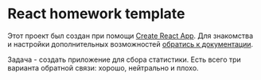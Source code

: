 # React homework template

Этот проект был создан при помощи
[Create React App](https://github.com/facebook/create-react-app). Для знакомства
и настройки дополнительных возможностей
[обратись к документации](https://facebook.github.io/create-react-app/docs/getting-started).

Задача - создать приложение для сбора статистики. Есть всего три варианта
обратной связи: хорошо, нейтрально и плохо.
